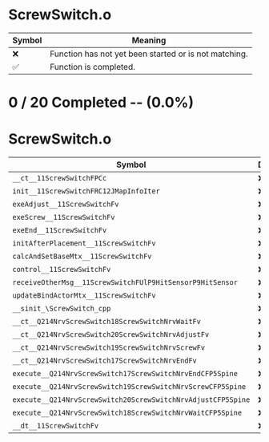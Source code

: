 # ScrewSwitch.o
| Symbol | Meaning 
| ------------- | ------------- 
| :x: | Function has not yet been started or is not matching. 
| :white_check_mark: | Function is completed. 


# 0 / 20 Completed -- (0.0%)
# ScrewSwitch.o
| Symbol | Decompiled? |
| ------------- | ------------- |
| `__ct__11ScrewSwitchFPCc` | :x: |
| `init__11ScrewSwitchFRC12JMapInfoIter` | :x: |
| `exeAdjust__11ScrewSwitchFv` | :x: |
| `exeScrew__11ScrewSwitchFv` | :x: |
| `exeEnd__11ScrewSwitchFv` | :x: |
| `initAfterPlacement__11ScrewSwitchFv` | :x: |
| `calcAndSetBaseMtx__11ScrewSwitchFv` | :x: |
| `control__11ScrewSwitchFv` | :x: |
| `receiveOtherMsg__11ScrewSwitchFUlP9HitSensorP9HitSensor` | :x: |
| `updateBindActorMtx__11ScrewSwitchFv` | :x: |
| `__sinit_\ScrewSwitch_cpp` | :x: |
| `__ct__Q214NrvScrewSwitch18ScrewSwitchNrvWaitFv` | :x: |
| `__ct__Q214NrvScrewSwitch20ScrewSwitchNrvAdjustFv` | :x: |
| `__ct__Q214NrvScrewSwitch19ScrewSwitchNrvScrewFv` | :x: |
| `__ct__Q214NrvScrewSwitch17ScrewSwitchNrvEndFv` | :x: |
| `execute__Q214NrvScrewSwitch17ScrewSwitchNrvEndCFP5Spine` | :x: |
| `execute__Q214NrvScrewSwitch19ScrewSwitchNrvScrewCFP5Spine` | :x: |
| `execute__Q214NrvScrewSwitch20ScrewSwitchNrvAdjustCFP5Spine` | :x: |
| `execute__Q214NrvScrewSwitch18ScrewSwitchNrvWaitCFP5Spine` | :x: |
| `__dt__11ScrewSwitchFv` | :x: |

